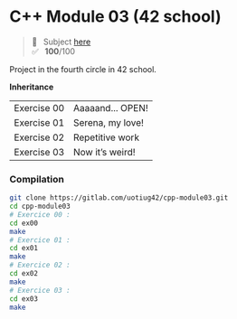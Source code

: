 # C++ Module 03 (42 school)
> 📑 &ensp;Subject [here](/subject/subject_cpp_module_03.pdf) <br />
✅ &ensp;**100**/100

Project in the fourth circle in 42 school.

**Inheritance**

<table>
<tr><td>Exercise 00</td><td>Aaaaand... OPEN!</td></tr>
<tr><td>Exercise 01</td><td>Serena, my love!</td></tr>
<tr><td>Exercise 02</td><td>Repetitive work</td></tr>
<tr><td>Exercise 03</td><td>Now it’s weird!</td></tr>
</table>

### Compilation
```bash
git clone https://gitlab.com/uotiug42/cpp-module03.git
cd cpp-module03
# Exercice 00 :
cd ex00
make
# Exercice 01 :
cd ex01
make
# Exercice 02 :
cd ex02
make
# Exercice 03 :
cd ex03
make
```

